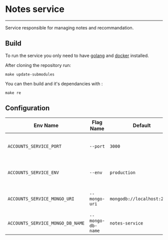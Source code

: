 # Notes service
___
Service responsible for managing notes and recommandation.


## Build

To run the service you only need to have [golang](https://go.dev) and [docker](https://docs.docker.com/get-docker/) installed.

After cloning the repository run:

```
make update-submodules
```

You can then build and it's dependancies with :

```
make re
```

## Configuration

| Env Name                           | Flag Name           | Default                     | Description                               |
|------------------------------------|---------------------|-----------------------------|-------------------------------------------|
| `ACCOUNTS_SERVICE_PORT`            | `--port`            | `3000`                      | The port the application shall listen on. |
| `ACCOUNTS_SERVICE_ENV`             | `--env`             | `production`                | Either `production` or `development`.     |
| `ACCOUNTS_SERVICE_MONGO_URI`       | `--mongo-uri`       | `mongodb://localhost:27017` | Address of the MongoDB server.            |
| `ACCOUNTS_SERVICE_MONGO_DB_NAME`   | `--mongo-db-name`   | `notes-service`          | Name of the Mongo database.               |


